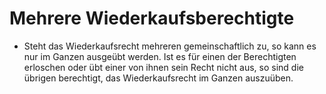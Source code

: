 # Mehrere Wiederkaufsberechtigte

- Steht das Wiederkaufsrecht mehreren gemeinschaftlich zu, so kann es nur im Ganzen ausgeübt werden. Ist es für einen der Berechtigten erloschen oder übt einer von ihnen sein Recht nicht aus, so sind die übrigen berechtigt, das Wiederkaufsrecht im Ganzen auszuüben.

